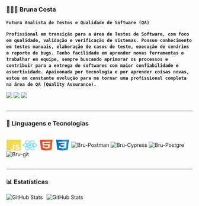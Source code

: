 ### 👩🏻‍💻 Bruna Costa

**`Futura Analista de Testes e Qualidade de Software (QA)`**

**`Profissional em transição para a área de Testes de Software, com foco em qualidade, validação e verificação de sistemas. Possuo conhecimento em testes manuais, elaboração de casos de teste, execução de cenários e reporte de bugs. Tenho facilidade em aprender novas ferramentas e trabalhar em equipe, sempre buscando aprimorar os processos e contribuir para a entrega de softwares com maior confiabilidade e assertividade.
 Apaixonada por tecnologia e por aprender coisas novas, estou em constante evolução para me tornar uma profissional completa na área de QA (Quality Assurance). `**

<div> 
  <a href="https://discord.gg/brubs5596" target="_blank"><img src="https://img.shields.io/badge/Discord-7289DA?style=for-the-badge&logo=discord&logoColor=white" target="_blank"></a> 
  <a href = "mailto:bantonellodj@gmail.com"><img src="https://img.shields.io/badge/-Gmail-%23333?style=for-the-badge&logo=gmail&logoColor=white" target="_blank"></a>
  <a href="hwww.linkedin.com/in/bruna-costa-057b4b237" target="_blank"><img src="https://img.shields.io/badge/-LinkedIn-%230077B5?style=for-the-badge&logo=linkedin&logoColor=white" target="_blank"></a> 
  
</div></br>

 ---
   ### 🤖 Linguagens e Tecnologias

<div style="display: inline_block"><br>
  <img align="center" alt="Bru-Js" height="30" width="40" src="https://raw.githubusercontent.com/devicons/devicon/master/icons/javascript/javascript-plain.svg">
  <img align="center" alt="Bru-React" height="30" width="40" src="https://raw.githubusercontent.com/devicons/devicon/master/icons/react/react-original.svg">
  <img align="center" alt="Bru-HTML" height="30" width="40" src="https://raw.githubusercontent.com/devicons/devicon/master/icons/html5/html5-original.svg">
  <img align="center" alt="Bru-CSS" height="30" width="40" src="https://raw.githubusercontent.com/devicons/devicon/master/icons/css3/css3-original.svg">
  <img align="center" alt="Bru-Postman" height="30" width="40" src="https://cdn.jsdelivr.net/gh/devicons/devicon@latest/icons/postman/postman-original.svg">
  <img align="center" alt="Bru-Cypress" height="30" width="40" src="https://cdn.jsdelivr.net/gh/devicons/devicon@latest/icons/cypressio/cypressio-original.svg">
  <img align="center" alt="Bru-Postgre" height="30" width="40" src="https://cdn.jsdelivr.net/gh/devicons/devicon@latest/icons/postgresql/postgresql-original.svg"/>
  <img align="center" alt="Bru-git" height="30" width="40" src="https://cdn.jsdelivr.net/gh/devicons/devicon@latest/icons/git/git-original.svg"/>

</div></br>

---
### 📊 Estatísticas

<p>
  <img 
    align="left" 
    alt="GitHub Stats" 
    height="200" 
    style="padding-right: 10px;" 
    src="https://github-readme-stats.vercel.app/api?username=bru-costa&show_icons=true&theme=tokyonight&include_all_commits=true&locale=pt-br" 
  />

<img 
      align="left" 
      alt="GitHub Stats" 
      height="200" 
      src="https://github-readme-stats.vercel.app/api/top-langs/?username=bru-costa&theme=tokyonight&layout=compact&custom_title=Tecnologias&langs_count=9" 
  />

</p>


